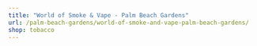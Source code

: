 ```yaml
---
title: "World of Smoke & Vape - Palm Beach Gardens"
url: /palm-beach-gardens/world-of-smoke-and-vape-palm-beach-gardens/
shop: tobacco
---
```

